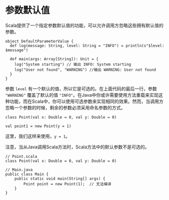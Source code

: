 # 参数默认值

Scala提供了一个指定参数默认值的功能，可以允许调用方忽略这些拥有默认值的参数。

```
object DefaultParameterValue {
  def log(message: String, level: String = "INFO") = println(s"$level: $message")

  def main(args: Array[String]): Unit = {
    log("System starting") // 输出 INFO: System starting
    log("User not found", "WARNING") //输出 WARNING: User not found
  }
}
```

参数 `level` 有一个默认的值，所以它是可选的。在上面代码的最后一行，参数 `"WARNING"` 覆盖了默认的值 `"INFO"`。在Java中你或许需要使用方法重载来实现这种功能，而在Scala中，你可以使用可选参数来实现相同的效果。然而，当调用方忽略一个参数的时候，剩余的参数必须采用命名参数的方式。

```
class Point(val x: Double = 0, val y: Double = 0)

val point1 = new Point(y = 1)
```

这里，我们这样来使用，`y = 1`。

注意，当从Java调用Scala方法时，Scala方法中的默认参数不是可选的。

```
// Point.scala
class Point(val x: Double = 0, val y: Double = 0)

// Main.java
public class Main {
    public static void main(String[] args) {
        Point point = new Point(1);  // 无法编译
    }
}
```